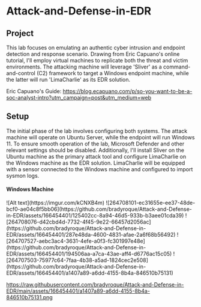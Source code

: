 # Attack-and-Defense-in-EDR

<h2> Project </h2>
This lab focuses on emulating an authentic cyber intrusion and endpoint detection and response scenario. Drawing from Eric Capuano's online tutorial, I'll employ virtual machines to replicate both the threat and victim environments. The attacking machine will leverage 'Sliver' as a command-and-control (C2) framework to target a Windows endpoint machine, while the latter will run 'LimaCharlie' as its EDR solution.

Eric Capuano's Guide: https://blog.ecapuano.com/p/so-you-want-to-be-a-soc-analyst-intro?utm_campaign=post&utm_medium=web

<h2> Setup </h2>
The initial phase of the lab involves configuring both systems. The attack machine will operate on Ubuntu Server, while the endpoint will run Windows 11. To ensure smooth operation of the lab, Microsoft Defender and other relevant settings should be disabled. Additionally, I'll install Sliver on the Ubuntu machine as the primary attack tool and configure LimaCharlie on the Windows machine as the EDR solution. LimaCharlie will be equipped with a sensor connected to the Windows machine and configured to import sysmon logs.

<h4> Windows Machine </h4>
![Alt text](https://imgur.com/kCNXB4m)
![264708101-ec31655e-ee37-48de-bcf0-ae04c8f5bb06](https://github.com/bradyroque/Attack-and-Defense-in-EDR/assets/166454401/125402cc-8a94-46d5-933b-b3aee01cda39)
![264708076-d42cbd4d-7732-4f45-9e22-66457d2056ac](https://github.com/bradyroque/Attack-and-Defense-in-EDR/assets/166454401/287e48da-4600-4831-afae-2a6f68b56492)
![264707527-aebc3ac4-3631-4efe-a0f3-fc301997e48e](https://github.com/bradyroque/Attack-and-Defense-in-EDR/assets/166454401/194506aa-a7ca-43ae-aff4-d6776ac15c05)
![264707503-75977c64-7faa-4b38-a5ad-1824cec2e508](https://github.com/bradyroque/Attack-and-Defense-in-EDR/assets/166454401/a1407a89-a6dd-4155-8b4a-846510b75131)

https://raw.githubusercontent.com/bradyroque/Attack-and-Defense-in-EDR/main/assets/166454401/a1407a89-a6dd-4155-8b4a-846510b75131.png























